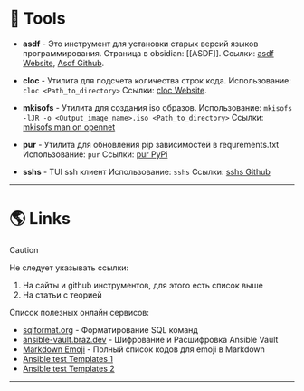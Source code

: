 # 🔧 Tools

- **asdf** - Это инструмент для установки старых версий языков программирования.
  Страница в obsidian: [[ASDF]].
  Ссылки: [asdf Website](https://asdf-vm.com), [Asdf Github](https://github.com/asdf-vm/asdf.git).

- **cloc** - Утилита для подсчета количества строк кода.
  Использование: `cloc <Path_to_directory>`
  Ссылки: [cloc Website](https://cloc.sourceforge.net).

- **mkisofs** - Утилита для создания iso образов.
  Использование: `mkisofs -lJR -o <Output_image_name>.iso <Path_to_directory>`
  Ссылки: [mkisofs man on opennet](https://www.opennet.ru/man.shtml?topic=mkisofs&category=8&russian=0)

- **pur** - Утилита для обновления pip зависимостей в requrements.txt
  Использование: `pur`
  Ссылки: [pur PyPi](https://pypi.org/project/pur/)

- **sshs** - TUI ssh клиент
  Использование: `sshs`
  Ссылки: [sshs Github](https://github.com/quantumsheep/sshs)

---

# 🌎 Links

> [!CAUTION]
> Не следует указывать ссылки:
> 1. На сайты и github инструментов, для этого есть список выше
> 2. На статьи с теорией

Список полезных онлайн сервисов:

- [sqlformat.org](sqlformat.org) - Форматирование SQL команд
- [ansible-vault.braz.dev](https://ansible-vault.braz.dev) - Шифрование и Расшифровка Ansible Vault
- [Markdown Emoji](https://gist.github.com/rxaviers/7360908) - Полный список кодов для emoji в Markdown
- [Ansible test Templates 1](https://ansible.sivel.net/test/)
- [Ansible test Templates 2](https://j2live.ttl255.com)

---
